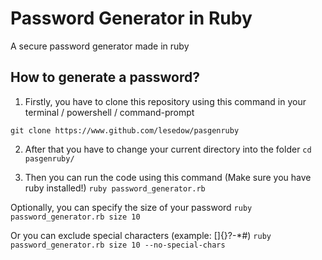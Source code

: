 # Password Generator in Ruby
A secure password generator made in ruby
## How to generate a password?
1. Firstly, you have to clone this repository using this command in your terminal / powershell / command-prompt

`git clone https://www.github.com/lesedow/pasgenruby`

2. After that you have to change your current directory into the folder
`cd pasgenruby/`

3. Then you can run the code using this command (Make sure you have ruby installed!)
`ruby password_generator.rb`

Optionally, you can specify the size of your password
`ruby password_generator.rb size 10`

Or you can exclude special characters (example: []{}?-*#)
`ruby password_generator.rb size 10 --no-special-chars`
